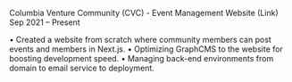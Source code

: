 Columbia Venture Community (CVC) - Event Management Website (Link)	Sep 2021 – Present

•	Created a website from scratch where community members can post events and members in Next.js.
•	Optimizing GraphCMS to the website for boosting development speed.
•	Managing back-end environments from domain to email service to deployment.
